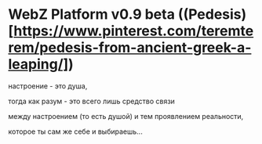 # WebZ Platform v0.9 beta ((Pedesis)[https://www.pinterest.com/teremterem/pedesis-from-ancient-greek-a-leaping/])

настроение - это душа,

тогда как разум - это всего лишь средство связи

между настроением (то есть душой) и тем проявлением реальности,

которое ты сам же себе и выбираешь...
